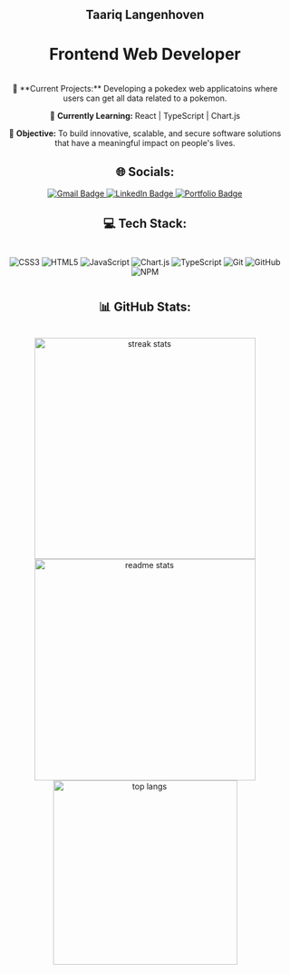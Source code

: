 
<h2 align="center">
    Taariq Langenhoven
</h2>

<h1 align="center">Frontend Web Developer</h1>

<br/>

<div align="center">
 🔭 **Current Projects:** Developing a pokedex web applicatoins where users can get all data related to a pokemon.

 🌱 **Currently Learning:** React | TypeScript | Chart.js

 🎯 **Objective:** To build innovative, scalable, and secure software solutions that have a meaningful impact on people's lives.
 
</div>


<h2 align="center">🌐 Socials:</h2>
<div align="center">
  <a href="mailto:taariqlangenhoven@gmail.com">
    <img src="https://img.shields.io/badge/Gmail-333333?style=for-the-badge&logo=gmail&logoColor=red" alt="Gmail Badge" />
  </a>
  <a href="https://www.linkedin.com/in/taariq-langenhoven-20307a180/" target="_blank">
    <img src="https://img.shields.io/badge/LinkedIn-0077B5?style=for-the-badge&logo=linkedin&logoColor=white" alt="LinkedIn Badge" />
  </a>
  <a href="https://github.com/TaariqLangenhoven" target="_blank">
     <img src="https://img.shields.io/badge/Portfolio-FF5722?style=for-the-badge&logo=google-chrome&logoColor=white" alt="Portfolio Badge" />
  </a>
</div>

<h2 align="center">💻 Tech Stack:</h2>

<div align="center">

#
![CSS3](https://img.shields.io/badge/css3-%231572B6.svg?style=for-the-badge&logo=css3&logoColor=white) ![HTML5](https://img.shields.io/badge/html5-%23E34F26.svg?style=for-the-badge&logo=html5&logoColor=white) ![JavaScript](https://img.shields.io/badge/javascript-%23323330.svg?style=for-the-badge&logo=javascript&logoColor=%23F7DF1E) ![Chart.js](https://img.shields.io/badge/chart.js-F5788D.svg?style=for-the-badge&logo=chart.js&logoColor=white) ![TypeScript](https://img.shields.io/badge/typescript-%23007ACC.svg?style=for-the-badge&logo=typescript&logoColor=white) ![Git](https://img.shields.io/badge/git-%23F05033.svg?style=for-the-badge&logo=git&logoColor=white) ![GitHub](https://img.shields.io/badge/github-%23121011.svg?style=for-the-badge&logo=github&logoColor=white) ![NPM](https://img.shields.io/badge/NPM-%23CB3837.svg?style=for-the-badge&logo=npm&logoColor=white)
# 
</div>

<h2 align="center">📊 GitHub Stats:</h2>
<br>
<div align=center>
  <img width=390 src="https://github-readme-streak-stats-salesp07.vercel.app/?user=TaariqLangenhoven&count_private=true&theme=react&border_radius=10" alt="streak stats"/>
  <img width=390 src="https://github-readme-stats-salesp07.vercel.app/api?username=TaariqLangenhoven&count_private=true&show_icons=true&theme=react&rank_icon=github&border_radius=10" alt="readme stats" />

  <br/>
  <img width=325 align="center" src="https://github-readme-stats-salesp07.vercel.app/api/top-langs/?username=TaariqLangenhoven&hide=HTML&langs_count=8&layout=compact&theme=react&border_radius=10&size_weight=0.5&count_weight=0.5&exclude_repo=github-readme-stats" alt="top langs" />
</div>

